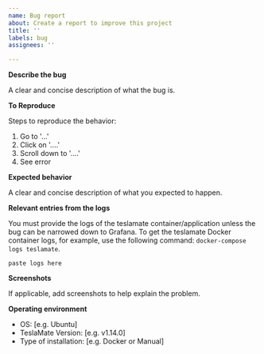 ```yaml
---
name: Bug report
about: Create a report to improve this project
title: ''
labels: bug
assignees: ''

---
```


**Describe the bug**

A clear and concise description of what the bug is.

**To Reproduce**

Steps to reproduce the behavior:
1. Go to '...'
2. Click on '....'
3. Scroll down to '....'
4. See error

**Expected behavior**

A clear and concise description of what you expected to happen.

**Relevant entries from the logs**

You must provide the logs of the teslamate container/application unless the bug can be narrowed down to Grafana.
To get the teslamate Docker container logs, for example, use the following command: `docker-compose logs teslamate`.

```
paste logs here
```

**Screenshots**

If applicable, add screenshots to help explain the problem.

**Operating environment**

 - OS: [e.g. Ubuntu]
 - TeslaMate Version: [e.g. v1.14.0]
 - Type of installation: [e.g. Docker or Manual]
